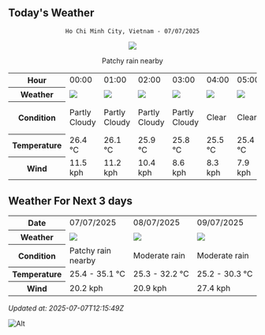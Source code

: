 ## Today's Weather
<div align="center">

`Ho Chi Minh City, Vietnam - 07/07/2025`

<img src="https://cdn.weatherapi.com/weather/64x64/day/176.png"/>

Patchy rain nearby

</div>


<table>
    <tr>
        <th>Hour</th>
          <td>00:00</div>   <td>01:00</div>   <td>02:00</div>   <td>03:00</div>   <td>04:00</div>   <td>05:00</div>   <td>06:00</div>   <td>07:00</div>   <td>08:00</div>   <td>09:00</div>   <td>10:00</div>   <td>11:00</div>   <td>12:00</div>   <td>13:00</div>   <td>14:00</div>   <td>15:00</div>   <td>16:00</div>   <td>17:00</div>   <td>18:00</div>   <td>$${\color{red}19:00}$$</td>   <td>20:00</div>   <td>21:00</div>   <td>22:00</div>   <td>23:00</div> 
    </tr>
    <tr>
        <th>Weather</th>
        <td><img src="https://cdn.weatherapi.com/weather/64x64/night/116.png"></img></td><td><img src="https://cdn.weatherapi.com/weather/64x64/night/116.png"></img></td><td><img src="https://cdn.weatherapi.com/weather/64x64/night/116.png"></img></td><td><img src="https://cdn.weatherapi.com/weather/64x64/night/116.png"></img></td><td><img src="https://cdn.weatherapi.com/weather/64x64/night/113.png"></img></td><td><img src="https://cdn.weatherapi.com/weather/64x64/night/113.png"></img></td><td><img src="https://cdn.weatherapi.com/weather/64x64/day/116.png"></img></td><td><img src="https://cdn.weatherapi.com/weather/64x64/day/116.png"></img></td><td><img src="https://cdn.weatherapi.com/weather/64x64/day/116.png"></img></td><td><img src="https://cdn.weatherapi.com/weather/64x64/day/116.png"></img></td><td><img src="https://cdn.weatherapi.com/weather/64x64/day/113.png"></img></td><td><img src="https://cdn.weatherapi.com/weather/64x64/day/119.png"></img></td><td><img src="https://cdn.weatherapi.com/weather/64x64/day/176.png"></img></td><td><img src="https://cdn.weatherapi.com/weather/64x64/day/296.png"></img></td><td><img src="https://cdn.weatherapi.com/weather/64x64/day/176.png"></img></td><td><img src="https://cdn.weatherapi.com/weather/64x64/day/116.png"></img></td><td><img src="https://cdn.weatherapi.com/weather/64x64/day/122.png"></img></td><td><img src="https://cdn.weatherapi.com/weather/64x64/day/119.png"></img></td><td><img src="https://cdn.weatherapi.com/weather/64x64/day/116.png"></img></td><td><img src="https://cdn.weatherapi.com/weather/64x64/night/176.png"></img></td><td><img src="https://cdn.weatherapi.com/weather/64x64/night/176.png"></img></td><td><img src="https://cdn.weatherapi.com/weather/64x64/night/116.png"></img></td><td><img src="https://cdn.weatherapi.com/weather/64x64/night/116.png"></img></td><td><img src="https://cdn.weatherapi.com/weather/64x64/night/116.png"></img></td>
    </tr>
    <tr>
        <th>Condition</th>
        <td width="200px">Partly Cloudy </td><td width="200px">Partly Cloudy </td><td width="200px">Partly Cloudy </td><td width="200px">Partly Cloudy </td><td width="200px">Clear </td><td width="200px">Clear </td><td width="200px">Partly Cloudy </td><td width="200px">Partly Cloudy </td><td width="200px">Partly Cloudy </td><td width="200px">Partly Cloudy </td><td width="200px">Sunny</td><td width="200px">Cloudy </td><td width="200px">Patchy rain nearby</td><td width="200px">Light rain</td><td width="200px">Patchy rain nearby</td><td width="200px">Partly Cloudy </td><td width="200px">Overcast </td><td width="200px">Cloudy </td><td width="200px">Partly Cloudy </td><td width="200px">Patchy rain nearby</td><td width="200px">Patchy rain nearby</td><td width="200px">Partly Cloudy </td><td width="200px">Partly Cloudy </td><td width="200px">Partly Cloudy </td>
    </tr>
    <tr>
        <th>Temperature</th>
        <td>26.4 °C</td><td>26.1 °C</td><td>25.9 °C</td><td>25.8 °C</td><td>25.5 °C</td><td>25.4 °C</td><td>25.4 °C</td><td>26.8 °C</td><td>28.8 °C</td><td>30.7 °C</td><td>32.6 °C</td><td>34 °C</td><td>35.1 °C</td><td>34.6 °C</td><td>32.1 °C</td><td>31.3 °C</td><td>30.6 °C</td><td>30.4 °C</td><td>29.9 °C</td><td>27 °C</td><td>27.7 °C</td><td>27.5 °C</td><td>27.1 °C</td><td>26.8 °C</td>
    </tr>
    <tr>
        <th>Wind</th>
        <td>11.5 kph</td><td>11.2 kph</td><td>10.4 kph</td><td>8.6 kph</td><td>8.3 kph</td><td>7.9 kph</td><td>6.1 kph</td><td>7.6 kph</td><td>11.2 kph</td><td>14.8 kph</td><td>17.3 kph</td><td>17.6 kph</td><td>16.9 kph</td><td>16.6 kph</td><td>14.4 kph</td><td>18.4 kph</td><td>19.8 kph</td><td>18.4 kph</td><td>20.2 kph</td><td>19.4 kph</td><td>17.6 kph</td><td>14.8 kph</td><td>14 kph</td><td>12.6 kph</td>
    </tr>
</table>


## Weather For Next 3 days


<table>
    <tr>
        <th>Date</th>
        <td>07/07/2025</td><td>08/07/2025</td><td>09/07/2025</td>
    </tr>
    <tr>
        <th>Weather</th>
        <td><img src="https://cdn.weatherapi.com/weather/64x64/day/176.png"></img></td><td><img src="https://cdn.weatherapi.com/weather/64x64/day/302.png"></img></td><td><img src="https://cdn.weatherapi.com/weather/64x64/day/302.png"></img></td>
    </tr>
    <tr>
        <th>Condition</th>
        <td width="200px">Patchy rain nearby</td><td width="200px">Moderate rain</td><td width="200px">Moderate rain</td>
    </tr>
    <tr>
        <th>Temperature</th>
        <td>25.4 -  35.1 °C</td><td>25.3 -  32.2 °C</td><td>25.2 -  30.3 °C</td>
    </tr>
    <tr>
        <th>Wind</th>
        <td>20.2 kph</td><td>20.9 kph</td><td>27.4 kph</td>
    </tr>
</table>


*Updated at: 2025-07-07T12:15:49Z*

![Alt](https://repobeats.axiom.co/api/embed/7d451ae2cdef1648d2e14e5cc714356b2ebae209.svg "Repobeats analytics image")